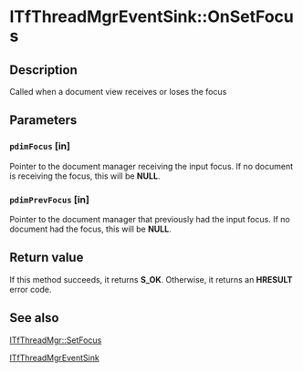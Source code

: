 # ITfThreadMgrEventSink::OnSetFocus

## Description

Called when a document view receives or loses the focus

## Parameters

### `pdimFocus` [in]

Pointer to the document manager receiving the input focus. If no document is receiving the focus, this will be **NULL**.

### `pdimPrevFocus` [in]

Pointer to the document manager that previously had the input focus. If no document had the focus, this will be **NULL**.

## Return value

If this method succeeds, it returns **S_OK**. Otherwise, it returns an **HRESULT** error code.

## See also

[ITfThreadMgr::SetFocus](https://learn.microsoft.com/windows/desktop/api/msctf/nf-msctf-itfthreadmgr-setfocus)

[ITfThreadMgrEventSink](https://learn.microsoft.com/windows/desktop/api/msctf/nn-msctf-itfthreadmgreventsink)